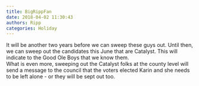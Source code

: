 ```yaml
---
title: BigRippFan
date: 2018-04-02 11:30:43
authors: Ripp
categories: Holiday
---
```


 It will be another two years before we can sweep these guys out.  Until then, we can sweep out the candidates this June that are Catalyst.  This will indicate to the Good Ole Boys that we know them.  
What is even more, sweeping out the Catalyst folks at the county level will send a message to the council that the voters elected Karin and she needs to be left alone - or they will be sept out too.